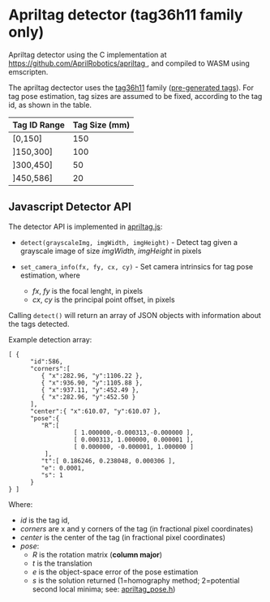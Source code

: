 # Apriltag detector (tag36h11 family only)

Apriltag detector using the C implementation at [ https://github.com/AprilRobotics/apriltag ](https://github.com/AprilRobotics/apriltag), and compiled to WASM using emscripten.

The apriltag dectector uses the [tag36h11](http://ptolemy.berkeley.edu/ptolemyII/ptII11.0/ptII/doc/codeDoc/edu/umich/eecs/april/tag/Tag36h11.html) family ([pre-generated tags](https://github.com/AprilRobotics/apriltag-imgs/tree/master/tag36h11)). For tag pose estimation, tag sizes are assumed to be fixed, according to the tag id, as shown in the table.

Tag ID Range | Tag Size (mm)
------------ | -------------
[0,150] | 150
]150,300] | 100
]300,450] | 50
]450,586] | 20

## Javascript Detector API

The detector API is implemented in [apriltag.js](https://github.com/conix-center/ARENA-core/blob/master/apriltag/apriltag.js):
* ```detect(grayscaleImg, imgWidth, imgHeight)``` - Detect tag given a grayscale image of size *imgWidth*, *imgHeight* in pixels

* ```set_camera_info(fx, fy, cx, cy)``` - Set camera intrinsics for tag pose estimation, where
  * *fx*, *fy* is the focal lenght, in pixels 
  * *cx*, *cy* is the principal point offset, in pixels 

Calling ```detect()``` will return an array of JSON objects with information about the tags detected. 

Example detection array:
```
[ {
      "id":586,
      "corners":[ 
         { "x":282.96, "y":1106.22 },
         { "x":936.90, "y":1105.88 },
         { "x":937.11, "y":452.49 },
         { "x":282.96, "y":452.50 }
      ],
      "center":{ "x":610.07, "y":610.07 },
      "pose":{ 
         "R”:[  
                  [ 1.000000,-0.000313,-0.000000 ],
                  [ 0.000313, 1.000000, 0.000001 ],
                  [ 0.000000, -0.000001, 1.000000 ]  
          ],
         "t":[ 0.186246, 0.238048, 0.000306 ],
         "e": 0.0001,
         "s": 1
      }
} ]
```
Where:
* *id* is the tag id, 
* *corners* are x and y corners of the tag (in fractional pixel coordinates) 
* *center* is the center of the tag (in fractional pixel coordinates) 
* *pose*:
  * *R* is the rotation matrix (**column major**)
  * *t* is the translation 
  * *e* is the object-space error of the pose estimation
  * *s* is the solution returned (1=homography method; 2=potential second local minima; see: [apriltag_pose.h](https://github.com/AprilRobotics/apriltag/blob/master/apriltag_pose.h))

